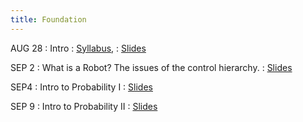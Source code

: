 ```yaml
---
title: Foundation
---
```


AUG 28
: Intro
  : [Syllabus](https://antonilo.github.io/physical_intelligence_fl25/syllabus/), 
  : [Slides](/physical_intelligence_fl25/assets/pdfs/)

SEP 2
: What is a Robot? The issues of the control hierarchy.
  : [Slides](/physical_intelligence_fl25/assets/pdfs/)

SEP4
: Intro to Probability I 
  : [Slides](/physical_intelligence_fl25/assets/pdfs/)

SEP 9
: Intro to Probability II
  : [Slides](/physical_intelligence_fl25/assets/pdfs/)
